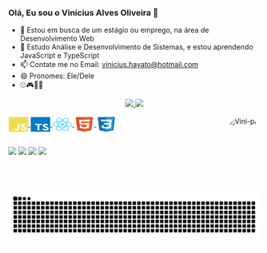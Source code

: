 ### Olá, Eu sou o Vinícius Alves Oliveira 👋

- 🔭 Estou em busca de um estágio ou emprego, na área de Desenvolvimento Web
- 🌱 Estudo Análise e Desenvolvimento de Sistemas, e estou aprendendo JavaScript e TypeScript
- 📫 Contate me no Email: vinicius.hayato@hotmail.com
- 😄 Pronomes: Ele/Dele
- ⚾🎮🎵🎹

<div align="center">
  <a href="https://github.com/ViniMito">
  <img height="180em" src="https://github-readme-stats.vercel.app/api?username=ViniMito&show_icons=true&theme=github_dark&include_all_commits=true&count_private=true"/>
  <img height="180em" src="https://github-readme-stats.vercel.app/api/top-langs/?username=ViniMito&layout=compact&langs_count=7&theme=github_dark"/>
</div>
  <div style="display: inline_block"><br>
  <img align="center" alt="Vini-Js" height="30" width="40" src="https://raw.githubusercontent.com/devicons/devicon/master/icons/javascript/javascript-plain.svg">
  <img align="center" alt="Vini-Ts" height="30" width="40" src="https://raw.githubusercontent.com/devicons/devicon/master/icons/typescript/typescript-plain.svg">
  <img align="center" alt="Vini-React" height="30" width="40" src="https://raw.githubusercontent.com/devicons/devicon/master/icons/react/react-original.svg">
  <img align="center" alt="Vini-HTML" height="30" width="40" src="https://raw.githubusercontent.com/devicons/devicon/master/icons/html5/html5-original.svg">
  <img align="center" alt="Vini-CSS" height="30" width="40" src="https://raw.githubusercontent.com/devicons/devicon/master/icons/css3/css3-original.svg">
  <img align="right" alt="Vini-pic" height="150" style="border-radius:70px;" src="https://cdn.discordapp.com/attachments/852228226255552583/956976985387708456/33037574_242645019838945_7806789817160695808_n.jpg?width=720&height=1920">
</div>
  
  ##
  
  <div> 
    <a href="https://www.facebook.com/GostoDePizzaDeChocolate" target="_blank"><img src="https://img.shields.io/badge/Facebook-1877F2?style=for-the-badge&logo=facebook&logoColor=white" target="_blank"></a>
  <a href="https://www.instagram.com/vini.teclas" target="_blank"><img src="https://img.shields.io/badge/-Instagram-%23E4405F?style=for-the-badge&logo=instagram&logoColor=white" target="_blank"></a>
  <a href="vinicius.hayato@hotmail.com" target= "_blank"><img src="https://img.shields.io/badge/Microsoft_Outlook-0078D4?style=for-the-badge&logo=microsoft-outlook&logoColor=white" target="_blank"></a>
  <a href="https://www.linkedin.com/in/olivervini" target="_blank"><img src="https://img.shields.io/badge/-LinkedIn-%230077B5?style=for-the-badge&logo=linkedin&logoColor=white" target="_blank"></a>
    
 ![Snake animation](https://github.com/ViniMito/ViniMito/blob/output/github-contribution-grid-snake.svg)
    
</div>
